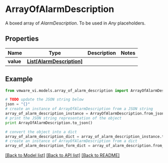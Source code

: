 # ArrayOfAlarmDescription

A boxed array of *AlarmDescription*. To be used in *Any* placeholders. 

## Properties
Name | Type | Description | Notes
------------ | ------------- | ------------- | -------------
**value** | [**List[AlarmDescription]**](AlarmDescription.md) |  | 

## Example

```python
from vmware_vi.models.array_of_alarm_description import ArrayOfAlarmDescription

# TODO update the JSON string below
json = "{}"
# create an instance of ArrayOfAlarmDescription from a JSON string
array_of_alarm_description_instance = ArrayOfAlarmDescription.from_json(json)
# print the JSON string representation of the object
print ArrayOfAlarmDescription.to_json()

# convert the object into a dict
array_of_alarm_description_dict = array_of_alarm_description_instance.to_dict()
# create an instance of ArrayOfAlarmDescription from a dict
array_of_alarm_description_form_dict = array_of_alarm_description.from_dict(array_of_alarm_description_dict)
```
[[Back to Model list]](../README.md#documentation-for-models) [[Back to API list]](../README.md#documentation-for-api-endpoints) [[Back to README]](../README.md)


